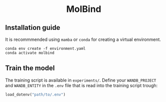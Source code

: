 <div align="center">

# MolBind

</div>

## Installation guide

It is recommmended using `mamba` or `conda` for creating a virtual environment.

```conda
conda env create -f environment.yaml
conda activate molbind
```

## Train the model

The training script is available in `experiments/`. Define your `WANDB_PROJECT` and `WANDB_ENTITY` in the `.env` file that is read into the training script trough:

```python
load_dotenv("path/to/.env")
```